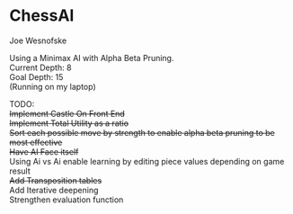 # ChessAI
Joe Wesnofske

Using a Minimax AI with Alpha Beta Pruning. <br />
Current Depth: 8 <br />
Goal Depth: 15 <br />
(Running on my laptop) <br />

TODO: <br />
<s>Implement Castle On Front End</s> <br />
<s>Implement Total Utility as a ratio</s> <br />
<s>Sort each possible move by strength to enable alpha beta pruning to be most effective</s> <br />
<s>Have AI Face itself</s> <br />
Using Ai vs Ai enable learning by editing piece values depending on game result <br />
<s>Add Transposition tables</s> <br />
Add Iterative deepening <br />
Strengthen evaluation function <br />
